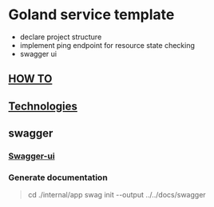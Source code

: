 # Goland service template
 - declare project structure
 - implement ping endpoint for resource state checking
 - swagger ui

## [HOW TO](./docs/howto.md)
## [Technologies](./docs/tech.md)

## swagger 

### [Swagger-ui](http://localhost:8080/swagger-ui/index.html)

### Generate documentation
> cd ./internal/app
> swag init  --output ../../docs/swagger